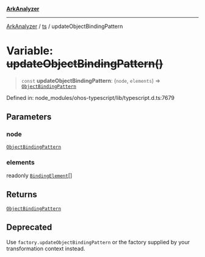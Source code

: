 [**ArkAnalyzer**](../../../../README.md)

***

[ArkAnalyzer](../../../../globals.md) / [ts](../README.md) / updateObjectBindingPattern

# Variable: ~~updateObjectBindingPattern()~~

> `const` **updateObjectBindingPattern**: (`node`, `elements`) => [`ObjectBindingPattern`](../interfaces/ObjectBindingPattern.md)

Defined in: node\_modules/ohos-typescript/lib/typescript.d.ts:7679

## Parameters

### node

[`ObjectBindingPattern`](../interfaces/ObjectBindingPattern.md)

### elements

readonly [`BindingElement`](../interfaces/BindingElement.md)[]

## Returns

[`ObjectBindingPattern`](../interfaces/ObjectBindingPattern.md)

## Deprecated

Use `factory.updateObjectBindingPattern` or the factory supplied by your transformation context instead.
